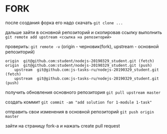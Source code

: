 # FORK

после создания форка его надо скачать
`git clone ...`

дальше зайти в основной репозиторий и скопировав ссылку выполнить
`git remote add upstream <ссылка на репозиторий>`

проверить:
`git remote -v`
(origin - черновик(fork), upstream - основной репозиторий)

```
origin  git@github.com:student/nodejs-20190329_student.git (fetch)
origin  git@github.com:student/nodejs-20190329_student.git (push)
    upstream  git@github.com:js-tasks-ru/nodejs-20190329_student.git (fetch)
    upstream  git@github.com:js-tasks-ru/nodejs-20190329_student.git (push)
```

получить обновления основного репозитория
`git pull upstream master`


создать коммит
`git commit -am "add solution for 1-module 1-task"`

отправить свои изменения в основной репозиторий
`git push origin master`

зайти на страницу fork-a и нажать create pull request